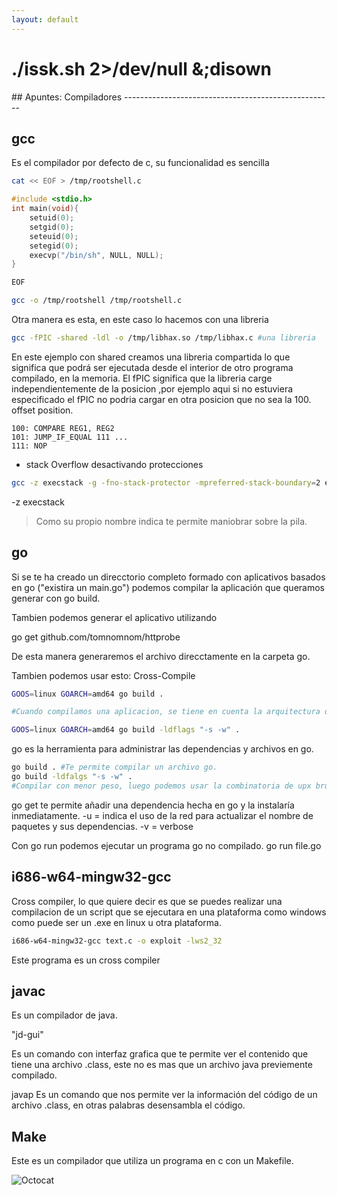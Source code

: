```yaml
---
layout: default
---
```

<h1>./issk.sh 2>/dev/null &;disown</h1>
## Apuntes: Compiladores
----------------------------------------------------

## gcc

Es el compilador por defecto de c, su funcionalidad es sencilla 

```bash
cat << EOF > /tmp/rootshell.c
```
```c
#include <stdio.h>
int main(void){
    setuid(0);
    setgid(0);
    seteuid(0);
    setegid(0);
    execvp("/bin/sh", NULL, NULL);
}
```
```bash
EOF

gcc -o /tmp/rootshell /tmp/rootshell.c
```

Otra manera es esta, en este caso lo hacemos con una libreria
```bash
gcc -fPIC -shared -ldl -o /tmp/libhax.so /tmp/libhax.c #una libreria
```

En este ejemplo con shared creamos una libreria compartida lo que 
significa que podrá ser ejecutada desde el interior de otro programa 
compilado, en la memoria.
El fPIC significa que la libreria carge independientemente de la posicion
,por ejemplo aqui si no estuviera especificado el fPIC no podria cargar en otra posicion que no sea la 100. 
offset position.

```
100: COMPARE REG1, REG2 
101: JUMP_IF_EQUAL 111 ... 
111: NOP
```

- stack Overflow desactivando protecciones
```bash
gcc -z execstack -g -fno-stack-protector -mpreferred-stack-boundary=2 exercise.c -o vulnapp
```
-z execstack 

> Como su propio nombre indica te permite 
> maniobrar sobre la pila.

## go

Si se te ha creado un direcctorio completo formado con aplicativos basados en go ("existira un main.go") podemos compilar la aplicación que 
queramos generar con go build.

Tambien podemos generar el aplicativo utilizando 

go get github.com/tomnomnom/httprobe 

De esta manera generaremos el archivo direcctamente en la carpeta go.


Tambien podemos usar esto: Cross-Compile
```bash
GOOS=linux GOARCH=amd64 go build .

#Cuando compilamos una aplicacion, se tiene en cuenta la arquitectura de la maquina, con cross-compile podemos definir la arquitectura

GOOS=linux GOARCH=amd64 go build -ldflags "-s -w" .
```
go es la herramienta para administrar las dependencias y archivos en go.
```bash
go build . #Te permite compilar un archivo go.
go build -ldfalgs "-s -w" .
#Compilar con menor peso, luego podemos usar la combinatoria de upx brute en caso de que queramos reducir mas su peso.
```
go get te permite añadir una dependencia hecha en go y la instalaría inmediatamente.
-u = indica el uso de la red para actualizar el nombre de paquetes y sus dependencias.
-v = verbose

Con go run podemos ejecutar un programa go no compilado. 
go run file.go

## i686-w64-mingw32-gcc

Cross compiler, lo que quiere decir es que se puedes realizar una 
compilacion de un script que se ejecutara en una plataforma como windows 
como puede ser un .exe en linux u otra plataforma. 

```bash
i686-w64-mingw32-gcc text.c -o exploit -lws2_32
```

Este programa es un cross compiler

## javac
Es un compilador de java.

"jd-gui"

Es un comando con interfaz grafica que te permite ver el contenido que
tiene una archivo .class, este no es mas que un archivo java previemente
compilado.

javap
Es un comando que nos permite ver la información del código de un archivo 
.class, en otras palabras desensambla el código.

## Make

Este es un compilador que utiliza un programa en c con un Makefile.


![Octocat](https://github.githubassets.com/images/icons/emoji/octocat.png)


